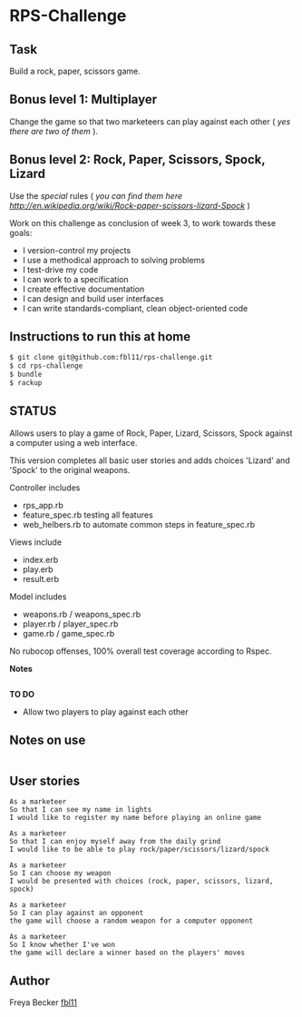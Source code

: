 RPS-Challenge
==================

Task
-------
Build a rock, paper, scissors game.

## Bonus level 1: Multiplayer

Change the game so that two marketeers can play against each other ( _yes there are two of them_ ).

## Bonus level 2: Rock, Paper, Scissors, Spock, Lizard

Use the _special_ rules ( _you can find them here http://en.wikipedia.org/wiki/Rock-paper-scissors-lizard-Spock_ )

Work on this challenge as conclusion of week 3, to work towards these goals:

* I version-control my projects
* I use a methodical approach to solving problems
* I test-drive my code
* I can work to a specification
* I create effective documentation
* I can design and build user interfaces
* I can write standards-compliant, clean object-oriented code

Instructions to run this at home
-----
```sh
$ git clone git@github.com:fbl11/rps-challenge.git
$ cd rps-challenge
$ bundle
$ rackup
```

STATUS
-----
Allows users to play a game of Rock, Paper, Lizard, Scissors, Spock against a computer using a web interface.

This version completes all basic user stories and adds choices 'Lizard' and 'Spock' to the original weapons.

Controller
includes
- rps_app.rb
- feature_spec.rb testing all features
- web_helbers.rb to automate common steps in feature_spec.rb

Views
include
- index.erb
- play.erb
- result.erb

Model
includes
- weapons.rb / weapons_spec.rb
- player.rb / player_spec.rb
- game.rb / game_spec.rb

No rubocop offenses, 100% overall test coverage according to Rspec.

**Notes**
```
```

**TO DO**

- Allow two players to play against each other

Notes on use
------------------
```
```

User stories
-----
```
As a marketeer
So that I can see my name in lights
I would like to register my name before playing an online game

As a marketeer
So that I can enjoy myself away from the daily grind
I would like to be able to play rock/paper/scissors/lizard/spock

As a marketeer
So I can choose my weapon
I would be presented with choices (rock, paper, scissors, lizard, spock)

As a marketeer
So I can play against an opponent
the game will choose a random weapon for a computer opponent

As a marketeer
So I know whether I've won
the game will declare a winner based on the players' moves

```

Author
-----
Freya Becker [fbl11](https://github.com/fbl11/)
